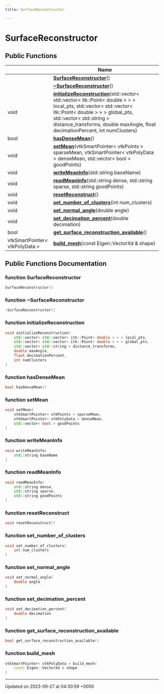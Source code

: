 ```yaml
---
title: SurfaceReconstructor

---
```


# SurfaceReconstructor





## Public Functions

|                | Name           |
| -------------- | -------------- |
| | **[SurfaceReconstructor](../Classes/classSurfaceReconstructor.md#function-surfacereconstructor)**() |
| | **[~SurfaceReconstructor](../Classes/classSurfaceReconstructor.md#function-~surfacereconstructor)**() |
| void | **[initializeReconstruction](../Classes/classSurfaceReconstructor.md#function-initializereconstruction)**(std::vector< std::vector< itk::Point< double > > > local_pts, std::vector< std::vector< itk::Point< double > > > global_pts, std::vector< std::string > distance_transforms, double maxAngle, float decimationPercent, int numClusters) |
| bool | **[hasDenseMean](../Classes/classSurfaceReconstructor.md#function-hasdensemean)**() |
| void | **[setMean](../Classes/classSurfaceReconstructor.md#function-setmean)**(vtkSmartPointer< vtkPoints > sparseMean, vtkSmartPointer< vtkPolyData > denseMean, std::vector< bool > goodPoints) |
| void | **[writeMeanInfo](../Classes/classSurfaceReconstructor.md#function-writemeaninfo)**(std::string baseName) |
| void | **[readMeanInfo](../Classes/classSurfaceReconstructor.md#function-readmeaninfo)**(std::string dense, std::string sparse, std::string goodPoints) |
| void | **[resetReconstruct](../Classes/classSurfaceReconstructor.md#function-resetreconstruct)**() |
| void | **[set_number_of_clusters](../Classes/classSurfaceReconstructor.md#function-set-number-of-clusters)**(int num_clusters) |
| void | **[set_normal_angle](../Classes/classSurfaceReconstructor.md#function-set-normal-angle)**(double angle) |
| void | **[set_decimation_percent](../Classes/classSurfaceReconstructor.md#function-set-decimation-percent)**(double decimation) |
| bool | **[get_surface_reconstruction_available](../Classes/classSurfaceReconstructor.md#function-get-surface-reconstruction-available)**() |
| vtkSmartPointer< vtkPolyData > | **[build_mesh](../Classes/classSurfaceReconstructor.md#function-build-mesh)**(const Eigen::VectorXd & shape) |

## Public Functions Documentation

### function SurfaceReconstructor

```cpp
SurfaceReconstructor()
```


### function ~SurfaceReconstructor

```cpp
~SurfaceReconstructor()
```


### function initializeReconstruction

```cpp
void initializeReconstruction(
    std::vector< std::vector< itk::Point< double > > > local_pts,
    std::vector< std::vector< itk::Point< double > > > global_pts,
    std::vector< std::string > distance_transforms,
    double maxAngle,
    float decimationPercent,
    int numClusters
)
```


### function hasDenseMean

```cpp
bool hasDenseMean()
```


### function setMean

```cpp
void setMean(
    vtkSmartPointer< vtkPoints > sparseMean,
    vtkSmartPointer< vtkPolyData > denseMean,
    std::vector< bool > goodPoints
)
```


### function writeMeanInfo

```cpp
void writeMeanInfo(
    std::string baseName
)
```


### function readMeanInfo

```cpp
void readMeanInfo(
    std::string dense,
    std::string sparse,
    std::string goodPoints
)
```


### function resetReconstruct

```cpp
void resetReconstruct()
```


### function set_number_of_clusters

```cpp
void set_number_of_clusters(
    int num_clusters
)
```


### function set_normal_angle

```cpp
void set_normal_angle(
    double angle
)
```


### function set_decimation_percent

```cpp
void set_decimation_percent(
    double decimation
)
```


### function get_surface_reconstruction_available

```cpp
bool get_surface_reconstruction_available()
```


### function build_mesh

```cpp
vtkSmartPointer< vtkPolyData > build_mesh(
    const Eigen::VectorXd & shape
)
```


-------------------------------

Updated on 2023-09-27 at 04:30:59 +0000